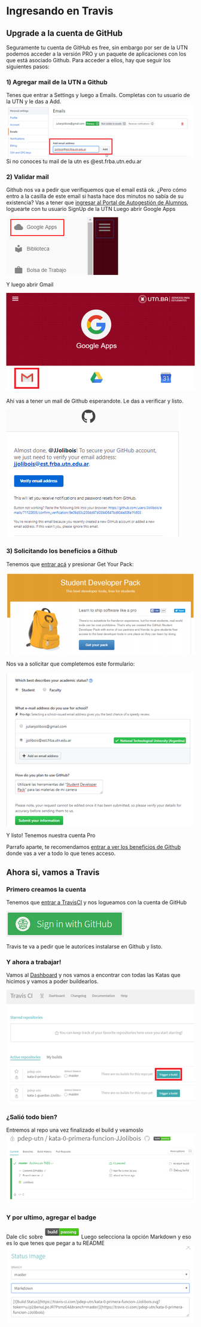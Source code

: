 # Ingresando en Travis
## Upgrade a la cuenta de GitHub
Seguramente tu cuenta de GitHub es free, sin embargo por ser de la UTN podemos acceder a la versión PRO y un paquete de aplicaciones con los que está asociado Github.
Para acceder a ellos, hay que seguir los siguientes pasos:

### 1) Agregar mail de la UTN a Github
Tenes que entrar a Settings y luego a Emails. Completas con tu usuario de la UTN y le das a Add.
![](Images/agregarMail.png)
Si no conoces tu mail de la utn es <usuarioSingUp>@est.frba.utn.edu.ar

### 2) Validar mail
Github nos va a pedir que verifiquemos que el email está ok.
¿Pero cómo entro a la casilla de este email si hasta hace dos minutos no sabía de su existencia?
Vas a tener que [ingresar al Portal de Autogestión de Alumnos](https://est.frba.utn.edu.ar/), loguearte con tu usuario SignUp de la UTN
Luego abrir Google Apps

![](Images/GoogleApps.png)

Y luego abrir Gmail

![](Images/AbrirGmail.png)

Ahí vas a tener un mail de Github esperandote. Le das a verificar y listo.

![](Images/veriticarMail.png)

### 3) Solicitando los beneficios a Github
Tenemos que [entrar acá](https://education.github.com/pack) y presionar Get Your Pack:

![](Images/getPack.png)

Nos va a solicitar que completemos este formulario:

![](Images/solicitarUpgrade.png)

Y listo! Tenemos nuestra cuenta Pro

Parrafo aparte, te recomendamos [entrar a ver los beneficios de Github](https://education.github.com/pack/offers) donde vas a ver a todo lo que tenes acceso.

## Ahora si, vamos a Travis
### Primero creamos la cuenta
Tenemos que [entrar a TravisCI](https://education.travis-ci.com/) y nos logueamos con la cuenta de GitHub

![](Images/signWithGithub.png)

Travis te va a pedir que le autorices instalarse en Github y listo.

### Y ahora a trabajar!
Vamos al [Dashboard](https://travis-ci.com/dashboard) y nos vamos a encontrar con todas las Katas que hicimos y vamos a poder buildearlos.

![](Images/Build.png)

### ¿Salió todo bien?
Entremos al repo una vez finalizado el build y veamoslo
![](Images/statusBuild.png)

### Y por ultimo, agregar el badge
Dale clic sobre
![](Images/elBadge.png)
Luego selecciona la opción Markdown y eso es lo que tenes que pegar a tu README
![](Images/agregarBadge.png)




